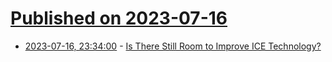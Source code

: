 # [Published on 2023-07-16](index.md)

* [2023-07-16, 23:34:00](https://tech.slashdot.org/story/23/07/16/2140244/is-there-still-room-to-improve-ice-technology?utm_source=rss1.0mainlinkanon&utm_medium=feed) - [Is There Still Room to Improve ICE Technology?](https://tech.slashdot.org/story/23/07/16/2140244/is-there-still-room-to-improve-ice-technology?utm_source=rss1.0mainlinkanon&utm_medium=feed)
